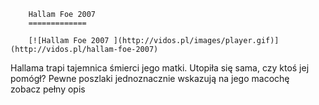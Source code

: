 
        Hallam Foe 2007 
        =============
        
        [![Hallam Foe 2007 ](http://vidos.pl/images/player.gif)](http://vidos.pl/hallam-foe-2007)
        
        
 Hallama trapi tajemnica śmierci jego matki. Utopiła się sama, czy ktoś jej pomógł? Pewne poszlaki jednoznacznie wskazują na jego macochę zobacz pełny opis
    